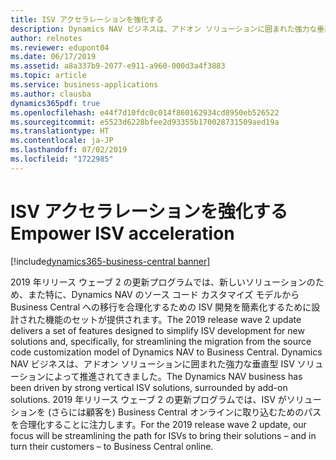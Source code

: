```yaml
---
title: ISV アクセラレーションを強化する
description: Dynamics NAV ビジネスは、アドオン ソリューションに囲まれた強力な垂直型 ISV ソリューションによって推進されてきました。 2019 年リリース ウェーブ 2 では、ISV がソリューションを (さらには顧客を) Business Central オンラインに取り込むためのパスを合理化することに注力します。
author: relnotes
ms.reviewer: edupont04
ms.date: 06/17/2019
ms.assetid: a8a337b9-2077-e911-a960-000d3a4f3883
ms.topic: article
ms.service: business-applications
ms.author: clausba
dynamics365pdf: true
ms.openlocfilehash: e44f7d10fdc0c014f860162934cd8950eb526522
ms.sourcegitcommit: e5523d6228bfee2d93355b170028731509aed19a
ms.translationtype: HT
ms.contentlocale: ja-JP
ms.lasthandoff: 07/02/2019
ms.locfileid: "1722985"
---
```

# <a name="empower-isv-acceleration"></a><span data-ttu-id="7fa52-104">ISV アクセラレーションを強化する</span><span class="sxs-lookup"><span data-stu-id="7fa52-104">Empower ISV acceleration</span></span>

[!include[dynamics365-business-central banner](../includes/dynamics365-business-central.md)]

<span data-ttu-id="7fa52-105">2019 年リリース ウェーブ 2 の更新プログラムでは、新しいソリューションのため、また特に、Dynamics NAV のソース コード カスタマイズ モデルから Business Central への移行を合理化するための ISV 開発を簡素化するために設計された機能のセットが提供されます。</span><span class="sxs-lookup"><span data-stu-id="7fa52-105">The 2019 release wave 2 update delivers a set of features designed to simplify ISV development for new solutions and, specifically, for streamlining the migration from the source code customization model of Dynamics NAV to Business Central.</span></span> <span data-ttu-id="7fa52-106">Dynamics NAV ビジネスは、アドオン ソリューションに囲まれた強力な垂直型 ISV ソリューションによって推進されてきました。</span><span class="sxs-lookup"><span data-stu-id="7fa52-106">The Dynamics NAV business has been driven by strong vertical ISV solutions, surrounded by add-on solutions.</span></span> <span data-ttu-id="7fa52-107">2019 年リリース ウェーブ 2 の更新プログラムでは、ISV がソリューションを (さらには顧客を) Business Central オンラインに取り込むためのパスを合理化することに注力します。</span><span class="sxs-lookup"><span data-stu-id="7fa52-107">For the 2019 release wave 2 update, our focus will be streamlining the path for ISVs to bring their solutions – and in turn their customers – to Business Central online.</span></span> 